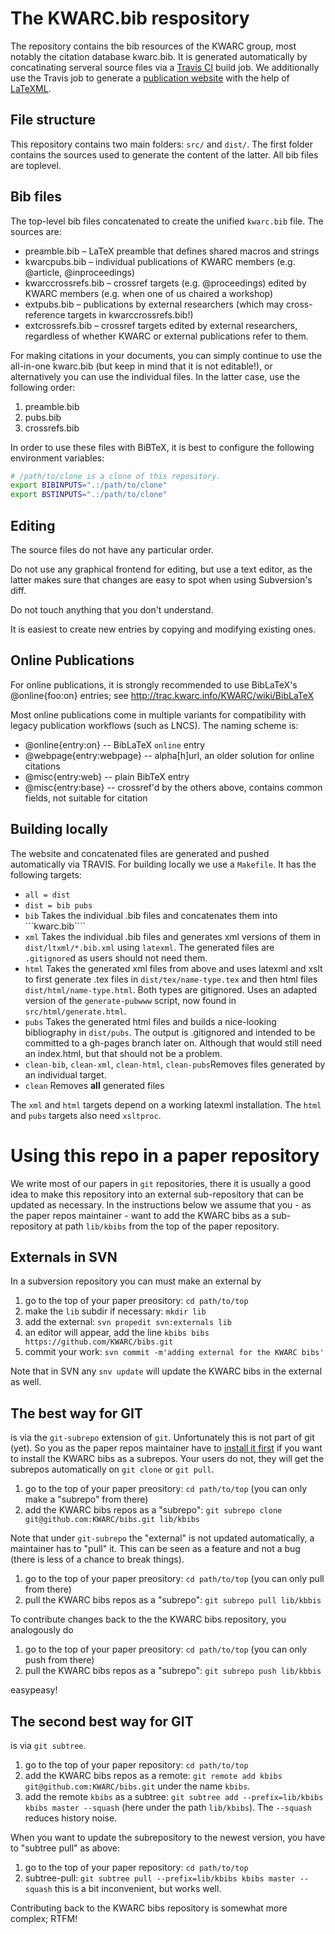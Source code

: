 # The KWARC.bib respository

The repository contains the bib resources of the KWARC group, most notably the
citation database kwarc.bib. It is generated automatically by concatinating
serveral source files via a [Travis CI](https://travis-ci.org/) build job. 
We additionally use the Travis job to generate a 
[publication website](https://kwarc.github.io/bibs/) with the help of 
[LaTeXML](http://dlmf.nist.gov/LaTeXML/).  

## File structure

This repository contains two main folders: ```src/``` and ```dist/```. The first 
folder contains the sources used to generate the content of the latter. All bib
files are toplevel. 

## Bib files
The top-level bib files  concatenated to create the unified ```kwarc.bib```
file. The sources are: 

* preamble.bib – LaTeX preamble that defines shared macros and strings
* kwarcpubs.bib – individual publications of KWARC members (e.g. @article,
@inproceedings)
* kwarccrossrefs.bib – crossref targets (e.g. @proceedings) edited by KWARC
members (e.g. when one of us chaired a workshop)
* extpubs.bib – publications by external researchers (which may cross-reference
targets in kwarccrossrefs.bib!)
* extcrossrefs.bib – crossref targets edited by external researchers,
 regardless of whether KWARC or external publications refer to them.

For making citations in your documents, you can simply continue to use the
all-in-one kwarc.bib (but keep in mind that it is not editable!), or
alternatively you can use the individual files. In the latter case, use the
following order:

1. preamble.bib
2. pubs.bib
3. crossrefs.bib

In order to use these files with BiBTeX, it is best to configure the following
environment variables: 

```bash
# /path/to/clone is a clone of this repository. 
export BIBINPUTS=".:/path/to/clone"
export BSTINPUTS=".:/path/to/clone"
```

## Editing
The source files do not have any particular order.
 
Do not use any graphical frontend for editing, but use a text 
editor, as the latter makes sure that changes are easy to spot
when using Subversion's diff.
 
Do not touch anything that you don't understand.
 
It is easiest to create new entries by copying and modifying 
existing ones. 

## Online Publications

For online publications, it is strongly recommended to use
BibLaTeX's @online{foo:on} entries; see 
http://trac.kwarc.info/KWARC/wiki/BibLaTeX 
 
Most online publications come in multiple variants for 
compatibility with legacy publication workflows (such as LNCS). 
The naming scheme is: 
 
* @online{entry:on} -- BibLaTeX ```online``` entry 
* @webpage{entry:webpage} -- alpha[h]url, an older solution for 
 online citations
* @misc{entry:web} -- plain BibTeX entry 
* @misc{entry:base} -- crossref'd by the others above, contains 
 common fields, not suitable for citation

## Building locally
The website and concatenated files are generated and pushed automatically via
TRAVIS. For building locally we use a ```Makefile```. It has the following 
targets: 

* ```all = dist```
* ```dist = bib pubs```
* ```bib``` Takes the individual .bib files and concatenates them into ```kwarc.bib````
* ```xml``` Takes the individual .bib files and generates xml versions of them in ```dist/ltxml/*.bib.xml``` using ```latexml```. The generated files are ```.gitignore```d as users should not need them. 
* ```html``` Takes the generated xml files from above and uses latexml and xslt to first generate .tex files in  ```dist/tex/name-type.tex``` and then html files ```dist/html/name-type.html```. Both types are gitignored. Uses an adapted version of the  ```generate-pubwww``` script, now found in ```src/html/generate.html```. 
* ```pubs``` Takes the generated html files and builds a nice-looking bibliography in ```dist/pubs```. The output is .gitignored and intended to be committed to a gh-pages branch later on. Although that would still need an index.html, but that should not be a problem. 
* ```clean-bib```, ```clean-xml```, ```clean-html```, ```clean-pubs```Removes files generated by an individual target. 
* ```clean``` Removes **all** generated files

The ```xml``` and ```html``` targets depend on a working latexml installation. The ```html``` and ```pubs``` targets also need ```xsltproc```. 


# Using this repo in a paper repository
We write most of our papers in ```git``` repositories, there it is usually a good idea to
make this repository into an external sub-repository that can be updated as necessary. In
the instructions below we assume that you - as the paper repos maintainer - want to add the
KWARC bibs as a sub-repository at path ```lib/kbibs``` from the top of the paper
repository.

## Externals in SVN
In a subversion repository you can must make an external by

1. go to the top of your paper preository: ```cd path/to/top```
2. make the ```lib``` subdir if necessary: ```mkdir lib```
3. add the external: ```svn propedit svn:externals lib```
4. an editor will appear, add the line ```kbibs bibs https://github.com/KWARC/bibs.git```
5. commit your work: ```svn commit -m'adding external for the KWARC bibs'```

Note that in SVN any ```snv update``` will update the KWARC bibs in the external as well. 

## The best way for GIT
is via the ```git-subrepo``` extension of ```git```. Unfortunately this is not part of git
(yet). So you as the paper repos maintainer have to
[install it first](https://github.com/git-commands/git-subrepo#readme) if you want to
install the KWARC bibs as a subrepos. Your users do not, they will get the subrepos
automatically on ```git clone``` or ```git pull```. 

1. go to the top of your paper preository: ```cd path/to/top``` (you can only make a
  "subrepo" from there) 
2. add the KWARC bibs repos as a "subrepo": ```git subrepo clone git@github.com:KWARC/bibs.git lib/kbibs```

Note that under ```git-subrepo``` the "external" is not updated automatically, a
maintainer has to "pull" it. This can be seen as a feature and not a bug (there is less of
a chance to break things).

1. go to the top of your paper preository: ```cd path/to/top``` (you can only pull from there)
2. pull the KWARC bibs repos as a "subrepo": ```git subrepo pull lib/kbbis```

To contribute changes back to the the KWARC bibs repository, you analogously do 

1. go to the top of your paper preository: ```cd path/to/top``` (you can only push from there)
2. pull the KWARC bibs repos as a "subrepo": ```git subrepo push lib/kbbis```

easypeasy!

## The second best way for GIT
is via ```git subtree```. 

1. go to the top of your paper repository: ```cd path/to/top```
2. add the KWARC bibs repos as a remote: ```git remote add kbibs
    git@github.com:KWARC/bibs.git``` under the name ```kbibs```.
3. add the remote ```kbibs```  as a subtree: ```git subtree add --prefix=lib/kbibs kbibs master --squash```
  (here under the path ```lib/kbibs```). The ```--squash``` reduces history noise. 

When you want to update the subrepository to the newest version, you have to "subtree
pull" as above: 

1. go to the top of your paper repository: ```cd path/to/top```
2. subtree-pull: ```git subtree pull --prefix=lib/kbibs kbibs master --squash```
  this is a bit inconvenient, but works well.

Contributing back to the KWARC bibs repository is somewhat more complex; RTFM!



